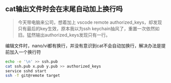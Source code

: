 ## cat输出文件时会在末尾自动加上换行吗

> 今天带电脑来公司，想着加上 vscode remote authorized_keys，却发现只有最后的key生效，原本我以为ssh keychain抽风了，重置一次依然如旧。猛然输出authorized_keys发现只有一行。

编辑文件时，nano/vi都有换行，并没有意识到cat不会自动加换行，解决办法是提前加入一个换行符

```bash
echo -e '\n' >> ssh.pub
cat ssh.pub x.pub y.pub >> authorized_keys
service sshd start
ssh -T git@remote target
```

[Reference]: https://blog.csdn.net/hoxily/article/details/44242783

